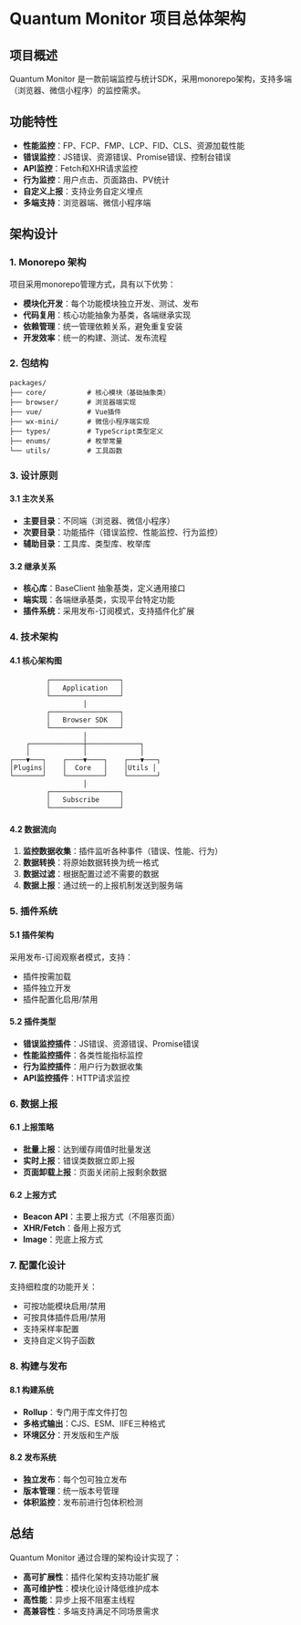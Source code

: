# Quantum Monitor 项目总体架构

## 项目概述

Quantum Monitor 是一款前端监控与统计SDK，采用monorepo架构，支持多端（浏览器、微信小程序）的监控需求。

## 功能特性

- **性能监控**：FP、FCP、FMP、LCP、FID、CLS、资源加载性能
- **错误监控**：JS错误、资源错误、Promise错误、控制台错误
- **API监控**：Fetch和XHR请求监控
- **行为监控**：用户点击、页面路由、PV统计
- **自定义上报**：支持业务自定义埋点
- **多端支持**：浏览器端、微信小程序端

## 架构设计

### 1. Monorepo 架构

项目采用monorepo管理方式，具有以下优势：

- **模块化开发**：每个功能模块独立开发、测试、发布
- **代码复用**：核心功能抽象为基类，各端继承实现
- **依赖管理**：统一管理依赖关系，避免重复安装
- **开发效率**：统一的构建、测试、发布流程

### 2. 包结构

```
packages/
├── core/          # 核心模块（基础抽象类）
├── browser/       # 浏览器端实现
├── vue/           # Vue插件
├── wx-mini/       # 微信小程序端实现
├── types/         # TypeScript类型定义
├── enums/         # 枚举常量
└── utils/         # 工具函数
```

### 3. 设计原则

#### 3.1 主次关系
- **主要目录**：不同端（浏览器、微信小程序）
- **次要目录**：功能插件（错误监控、性能监控、行为监控）
- **辅助目录**：工具库、类型库、枚举库

#### 3.2 继承关系
- **核心库**：BaseClient 抽象基类，定义通用接口
- **端实现**：各端继承基类，实现平台特定功能
- **插件系统**：采用发布-订阅模式，支持插件化扩展

### 4. 技术架构

#### 4.1 核心架构图

```
         ┌─────────────────┐
         │   Application   │
         └─────────────────┘
                  │
         ┌─────────────────┐
         │   Browser SDK   │
         └─────────────────┘
                  │
    ┌─────────────┼─────────────┐
    │             │             │
┌───▼───┐    ┌────▼────┐    ┌───▼───┐
│Plugins│    │  Core   │    │Utils │
└───────┘    └─────────┘    └───────┘
                  │
         ┌─────────────────┐
         │   Subscribe     │
         └─────────────────┘
```

#### 4.2 数据流向

1. **监控数据收集**：插件监听各种事件（错误、性能、行为）
2. **数据转换**：将原始数据转换为统一格式
3. **数据过滤**：根据配置过滤不需要的数据
4. **数据上报**：通过统一的上报机制发送到服务端

### 5. 插件系统

#### 5.1 插件架构
采用发布-订阅观察者模式，支持：
- 插件按需加载
- 插件独立开发
- 插件配置化启用/禁用

#### 5.2 插件类型
- **错误监控插件**：JS错误、资源错误、Promise错误
- **性能监控插件**：各类性能指标监控
- **行为监控插件**：用户行为数据收集
- **API监控插件**：HTTP请求监控

### 6. 数据上报

#### 6.1 上报策略
- **批量上报**：达到缓存阈值时批量发送
- **实时上报**：错误类数据立即上报
- **页面卸载上报**：页面关闭前上报剩余数据

#### 6.2 上报方式
- **Beacon API**：主要上报方式（不阻塞页面）
- **XHR/Fetch**：备用上报方式
- **Image**：兜底上报方式

### 7. 配置化设计

支持细粒度的功能开关：
- 可按功能模块启用/禁用
- 可按具体插件启用/禁用
- 支持采样率配置
- 支持自定义钩子函数

### 8. 构建与发布

#### 8.1 构建系统
- **Rollup**：专门用于库文件打包
- **多格式输出**：CJS、ESM、IIFE三种格式
- **环境区分**：开发版和生产版

#### 8.2 发布系统
- **独立发布**：每个包可独立发布
- **版本管理**：统一版本号管理
- **体积监控**：发布前进行包体积检测

## 总结

Quantum Monitor 通过合理的架构设计实现了：
- **高可扩展性**：插件化架构支持功能扩展
- **高可维护性**：模块化设计降低维护成本
- **高性能**：异步上报不阻塞主线程
- **高兼容性**：多端支持满足不同场景需求 